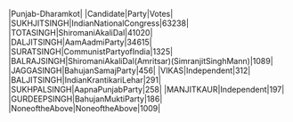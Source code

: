  
|Punjab-Dharamkot|
|Candidate|Party|Votes|
|SUKHJITSINGH|IndianNationalCongress|63238|
|TOTASINGH|ShiromaniAkaliDal|41020|
|DALJITSINGH|AamAadmiParty|34615|
|SURATSINGH|CommunistPartyofIndia|1325|
|BALRAJSINGH|ShiromaniAkaliDal(Amritsar)(SimranjitSinghMann)|1089|
|JAGGASINGH|BahujanSamajParty|456|
|VIKAS|Independent|312|
|BALJITSINGH|IndianKrantikariLehar|291|
|SUKHPALSINGH|AapnaPunjabParty|258|
|MANJITKAUR|Independent|197|
|GURDEEPSINGH|BahujanMuktiParty|186|
|NoneoftheAbove|NoneoftheAbove|1009|
